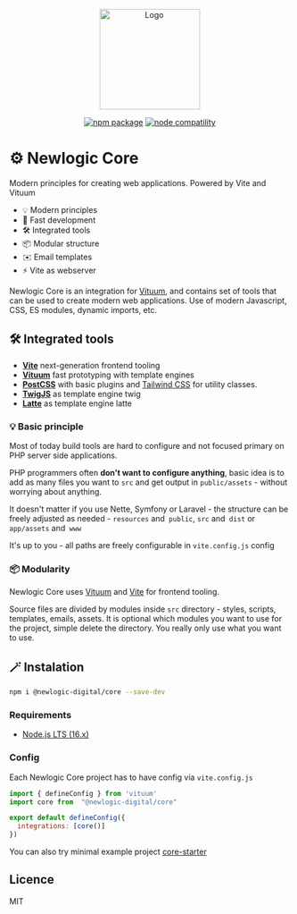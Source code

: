 <p align="center">
  <a href="https://core.newlogic.cz/" target="_blank" rel="noopener noreferrer">
    <img width="180" src="https://core.newlogic.cz/logo.png" alt="Logo">
  </a>
</p>
<p align="center">
  <a href="https://npmjs.com/package/@newlogic-digital/core"><img src="https://img.shields.io/npm/v/@newlogic-digital/core.svg" alt="npm package"></a>
  <a href="https://nodejs.org/en/about/releases/"><img src="https://img.shields.io/node/v/@newlogic-digital/core.svg" alt="node compatility"></a>
</p>

# ⚙️ Newlogic Core

Modern principles for creating web applications. Powered by Vite and Vituum

- 💡 Modern principles
- 🚀️ Fast development
- 🛠️ Integrated tools
- 📦 Modular structure
- ✉️ Email templates
- ⚡ Vite as webserver

Newlogic Core is an integration for [Vituum](https://vituum.dev), and contains set of tools that can be used to create modern web applications. Use of modern Javascript, CSS, ES modules, dynamic imports, etc.

## 🛠️ Integrated tools
* **[Vite](https://vitejs.dev)** next-generation frontend tooling
* **[Vituum](https://vituum.dev)** fast prototyping with template engines
* **[PostCSS](https://postcss.org/)** with basic plugins and [Tailwind CSS](https://tailwindcss.com/) for utility classes.
* **[TwigJS](https://github.com/vituum/vite-plugin-twig)** as template engine twig
* **[Latte](https://github.com/vituum/vite-plugin-latte)** as template engine latte

### 💡 Basic principle

Most of today build tools are hard to configure and not focused primary on PHP server side applications. 

PHP programmers often **don't want to configure anything**, basic idea is to add as many files you want to `src` and get output in `public/assets` - without worrying about anything.

It doesn't matter if you use Nette, Symfony or Laravel - the structure can be freely adjusted as needed - `resources` and` public`, `src` and` dist` or `app/assets` and` www` 

It's up to you - all paths are freely configurable in `vite.config.js` config

### 📦 Modularity

Newlogic Core uses [Vituum](https://vituum.dev) and [Vite](https://vitejs.dev) for frontend tooling.

Source files are divided by modules inside `src` directory - styles, scripts, templates, emails, assets. It is optional which modules you want to use for the project, simple delete the directory. You really only use what you want to use.

## 🪄 Instalation

```sh
npm i @newlogic-digital/core --save-dev
```

### Requirements

- [Node.js LTS (16.x)](https://nodejs.org/en/download/)

### Config

Each Newlogic Core project has to have config via `vite.config.js`

```js
import { defineConfig } from 'vituum'
import core from  "@newlogic-digital/core"

export default defineConfig({
  integrations: [core()]
})
```

You can also try minimal example project [core-starter](https://github.com/newlogic-digital/core-starter)

## Licence
MIT
